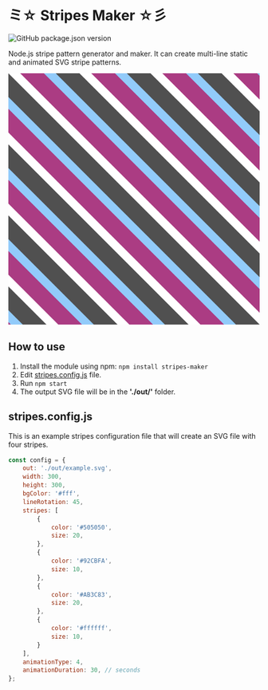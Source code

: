 # ミ☆ Stripes Maker ☆彡

![GitHub package.json version](https://img.shields.io/github/package-json/v/mzusin/stripes-maker)

Node.js stripe pattern generator and maker. It can create multi-line static and animated SVG stripe patterns.

![example.svg](https://raw.githubusercontent.com/mzusin/stripes-maker/main/img/example.svg)

## How to use
1. Install the module using npm: `npm install stripes-maker`
2. Edit [stripes.config.js](https://github.com/mzusin/stripes-maker/blob/main/stripes.config.js) file.
3. Run `npm start`
4. The output SVG file will be in the **'./out/'** folder.

## stripes.config.js
This is an example stripes configuration file that will create an SVG file with four stripes.

```js
const config = {
    out: './out/example.svg',
    width: 300,
    height: 300,
    bgColor: '#fff',
    lineRotation: 45,
    stripes: [
        {
            color: '#505050',
            size: 20,
        },
        {
            color: '#92CBFA',
            size: 10,
        },
        {
            color: '#AB3C83',
            size: 20,
        },
        {
            color: '#ffffff',
            size: 10,
        }
    ],
    animationType: 4,
    animationDuration: 30, // seconds
};
```
